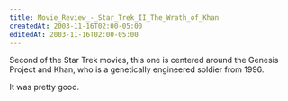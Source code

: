```yaml
---
title: Movie_Review_-_Star_Trek_II_The_Wrath_of_Khan
createdAt: 2003-11-16T02:00-05:00
editedAt: 2003-11-16T02:00-05:00
---
```


Second of the Star Trek movies, this one is centered around the Genesis Project and Khan, who is a genetically engineered soldier from 1996.

It was pretty good.

